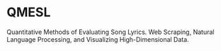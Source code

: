 # QMESL
Quantitative Methods of Evaluating Song Lyrics. Web Scraping, Natural Language Processing, and Visualizing High-Dimensional Data.
